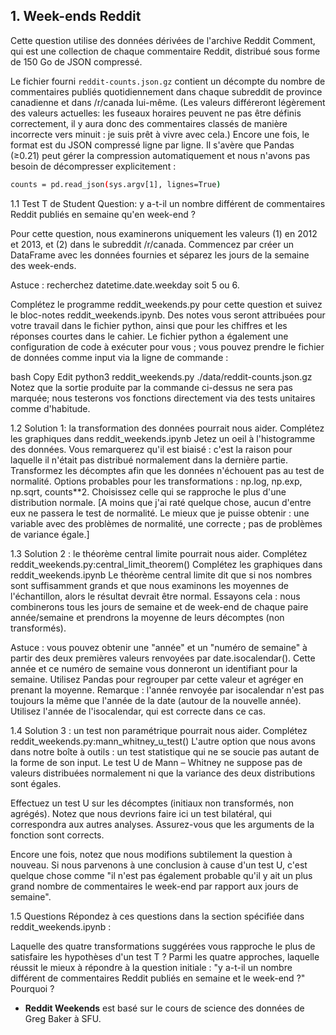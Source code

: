 ## 1. Week-ends Reddit

Cette question utilise des données dérivées de l'archive Reddit Comment, qui est une collection de chaque commentaire Reddit, distribué sous forme de 150 Go de JSON compressé.

Le fichier fourni `reddit-counts.json.gz` contient un décompte du nombre de commentaires publiés quotidiennement dans chaque subreddit de province canadienne et dans /r/canada lui-même.
(Les valeurs différeront légèrement des valeurs actuelles: les fuseaux horaires peuvent ne pas être définis correctement, il y aura donc des commentaires classés de manière incorrecte vers minuit : je suis prêt à vivre avec cela.)
Encore une fois, le format est du JSON compressé ligne par ligne. Il s'avère que Pandas (≥0.21) peut gérer la compression automatiquement et nous n'avons pas besoin de décompresser explicitement :
```bash
counts = pd.read_json(sys.argv[1], lignes=True)
```
1.1 Test T de Student
Question: y a-t-il un nombre différent de commentaires Reddit publiés en semaine qu'en week-end ?

Pour cette question, nous examinerons uniquement les valeurs (1) en 2012 et 2013, et (2) dans le subreddit /r/canada. Commencez par créer un DataFrame avec les données fournies et séparez les jours de la semaine des week-ends.

Astuce : recherchez datetime.date.weekday soit 5 ou 6.

Complétez le programme reddit_weekends.py pour cette question et suivez le bloc-notes reddit_weekends.ipynb. Des notes vous seront attribuées pour votre travail dans le fichier python, ainsi que pour les chiffres et les réponses courtes dans le cahier. Le fichier python a également une configuration de code à exécuter pour vous ; vous pouvez prendre le fichier de données comme input via la ligne de commande :

bash
Copy
Edit
python3 reddit_weekends.py ./data/reddit-counts.json.gz
Notez que la sortie produite par la commande ci-dessus ne sera pas marquée; nous testerons vos fonctions directement via des tests unitaires comme d'habitude.

1.2 Solution 1: la transformation des données pourrait nous aider.
Complétez les graphiques dans reddit_weekends.ipynb
Jetez un oeil à l'histogramme des données. Vous remarquerez qu'il est biaisé : c'est la raison pour laquelle il n'était pas distribué normalement dans la dernière partie. Transformez les décomptes afin que les données n'échouent pas au test de normalité. Options probables pour les transformations : np.log, np.exp, np.sqrt, counts**2. Choisissez celle qui se rapproche le plus d'une distribution normale. [A moins que j'ai raté quelque chose, aucun d'entre eux ne passera le test de normalité. Le mieux que je puisse obtenir : une variable avec des problèmes de normalité, une correcte ; pas de problèmes de variance égale.]

1.3 Solution 2 : le théorème central limite pourrait nous aider.
Complétez reddit_weekends.py:central_limit_theorem()
Complétez les graphiques dans reddit_weekends.ipynb
Le théorème central limite dit que si nos nombres sont suffisamment grands et que nous examinons les moyennes de l'échantillon, alors le résultat devrait être normal. Essayons cela : nous combinerons tous les jours de semaine et de week-end de chaque paire année/semaine et prendrons la moyenne de leurs décomptes (non transformés).

Astuce : vous pouvez obtenir une "année" et un "numéro de semaine" à partir des deux premières valeurs renvoyées par date.isocalendar(). Cette année et ce numéro de semaine vous donneront un identifiant pour la semaine. Utilisez Pandas pour regrouper par cette valeur et agréger en prenant la moyenne. Remarque : l'année renvoyée par isocalendar n'est pas toujours la même que l'année de la date (autour de la nouvelle année). Utilisez l'année de l'isocalendar, qui est correcte dans ce cas.

1.4 Solution 3 : un test non paramétrique pourrait nous aider.
Complétez reddit_weekends.py:mann_whitney_u_test()
L'autre option que nous avons dans notre boîte à outils : un test statistique qui ne se soucie pas autant de la forme de son input. Le test U de Mann – Whitney ne suppose pas de valeurs distribuées normalement ni que la variance des deux distributions sont égales.

Effectuez un test U sur les décomptes (initiaux non transformés, non agrégés). Notez que nous devrions faire ici un test bilatéral, qui correspondra aux autres analyses. Assurez-vous que les arguments de la fonction sont corrects.

Encore une fois, notez que nous modifions subtilement la question à nouveau. Si nous parvenons à une conclusion à cause d'un test U, c'est quelque chose comme "il n'est pas également probable qu'il y ait un plus grand nombre de commentaires le week-end par rapport aux jours de semaine".

1.5 Questions
Répondez à ces questions dans la section spécifiée dans reddit_weekends.ipynb :

Laquelle des quatre transformations suggérées vous rapproche le plus de satisfaire les hypothèses d'un test T ?
Parmi les quatre approches, laquelle réussit le mieux à répondre à la question initiale : "y a-t-il un nombre différent de commentaires Reddit publiés en semaine et le week-end ?" Pourquoi ?

- **Reddit Weekends** est basé sur le cours de science des données de Greg Baker à SFU.



